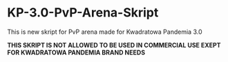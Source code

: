# KP-3.0-PvP-Arena-Skript
This is new skript for PvP arena made for Kwadratowa Pandemia 3.0

**THIS SKRIPT IS NOT ALLOWED TO BE USED IN COMMERCIAL USE EXEPT FOR KWADRATOWA PANDEMIA BRAND NEEDS**
